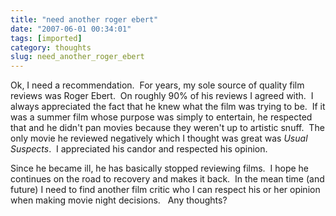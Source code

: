 ```yaml
---
title: "need another roger ebert"
date: "2007-06-01 00:34:01"
tags: [imported]
category: thoughts
slug: need_another_roger_ebert
---
```

	
Ok, I need a recommendation.  For years, my sole source of quality film reviews was Roger Ebert.  On roughly 90% of his reviews I agreed with.  I always appreciated the fact that he knew what the film was trying to be.  If it was a summer film whose purpose was simply to entertain, he respected that and he didn't pan movies because they weren't up to artistic snuff.  The only movie he reviewed negatively which I thought was great was <em>Usual Suspects</em>.  I appreciated his candor and respected his opinion.

Since he became ill, he has basically stopped reviewing films.  I hope he continues on the road to recovery and makes it back.  In the mean time (and future) I need to find another film critic who I can respect his or her opinion when making movie night decisions.   Any thoughts?
